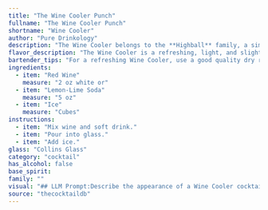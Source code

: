 ```yaml
---
title: "The Wine Cooler Punch"
fullname: "The Wine Cooler Punch"
shortname: "Wine Cooler"
author: "Pure Drinkology"
description: "The Wine Cooler belongs to the **Highball** family, a simple yet refreshing cocktail style. Though its exact origins are murky, it likely emerged in the late 20th century, fueled by the popularity of ready-to-drink beverages. "
flavor_description: "The Wine Cooler is a refreshing, light, and slightly tart cocktail. The red wine provides a subtle fruitiness and tannins, while the lemon-lime soda adds a bubbly sweetness and citrus acidity. The ice chills the drink and dilutes the wine's intensity, making it a perfect summer sipper. "
bartender_tips: "For a refreshing Wine Cooler, use a good quality dry red wine, like a Pinot Noir or Beaujolais.  Chill the wine and soda beforehand.  Fill a tall glass with ice, add the wine, top with soda, and gently stir.  Don't over-stir, as you want to keep the bubbles lively.  A lemon wedge garnish adds a nice touch. "
ingredients:
  - item: "Red Wine"
    measure: "2 oz white or"
  - item: "Lemon-Lime Soda"
    measure: "5 oz"
  - item: "Ice"
    measure: "Cubes"
instructions:
  - item: "Mix wine and soft drink."
  - item: "Pour into glass."
  - item: "Add ice."
glass: "Collins Glass"
category: "cocktail"
has_alcohol: false
base_spirit:
family: ""
visual: "## LLM Prompt:Describe the appearance of a Wine Cooler cocktail, made with red wine, lemon-lime soda, and ice. Consider the following aspects:* **Color:** What color is the drink? Is it a vibrant hue or more subdued? Does the color change depending on the type of red wine used? * **Transparency:**  Is the drink clear, cloudy, or somewhere in between? How does the ice affect the transparency?* **Texture:**  How does the drink look in the glass? Is it smooth or bubbly? Does it have a frothy top or a distinct layer separation? * **Garnish:**  What garnish, if any, would be traditionally used with this cocktail? How does it visually enhance the drink?**Output:** Provide a detailed description of the Wine Cooler's appearance, focusing on sensory details that paint a vivid picture for the reader. "
source: "thecocktaildb"
---
```



